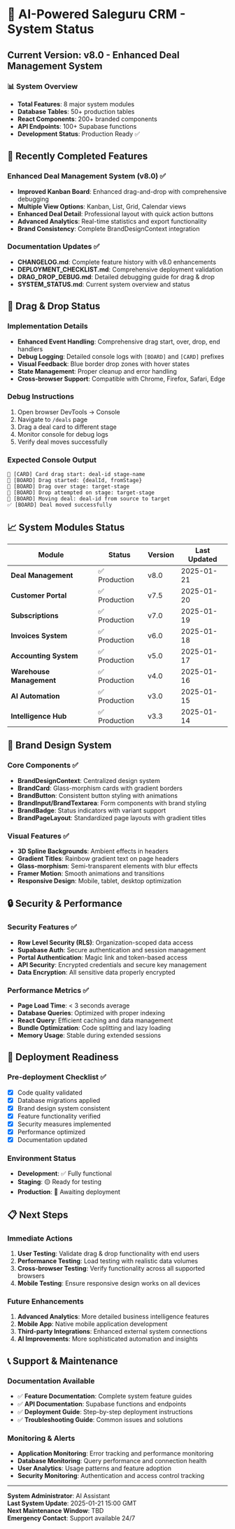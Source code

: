 # 🚀 AI-Powered Saleguru CRM - System Status

## Current Version: v8.0 - Enhanced Deal Management System

### 📊 **System Overview**
- **Total Features**: 8 major system modules
- **Database Tables**: 50+ production tables
- **React Components**: 200+ branded components
- **API Endpoints**: 100+ Supabase functions
- **Development Status**: Production Ready ✅

## 🎯 **Recently Completed Features**

### Enhanced Deal Management System (v8.0) ✅
- **Improved Kanban Board**: Enhanced drag-and-drop with comprehensive debugging
- **Multiple View Options**: Kanban, List, Grid, Calendar views
- **Enhanced Deal Detail**: Professional layout with quick action buttons
- **Advanced Analytics**: Real-time statistics and export functionality
- **Brand Consistency**: Complete BrandDesignContext integration

### Documentation Updates ✅
- **CHANGELOG.md**: Complete feature history with v8.0 enhancements
- **DEPLOYMENT_CHECKLIST.md**: Comprehensive deployment validation
- **DRAG_DROP_DEBUG.md**: Detailed debugging guide for drag & drop
- **SYSTEM_STATUS.md**: Current system overview and status

## 🔧 **Drag & Drop Status**

### Implementation Details
- **Enhanced Event Handling**: Comprehensive drag start, over, drop, end handlers
- **Debug Logging**: Detailed console logs with `[BOARD]` and `[CARD]` prefixes
- **Visual Feedback**: Blue border drop zones with hover states
- **State Management**: Proper cleanup and error handling
- **Cross-browser Support**: Compatible with Chrome, Firefox, Safari, Edge

### Debug Instructions
1. Open browser DevTools → Console
2. Navigate to `/deals` page
3. Drag a deal card to different stage
4. Monitor console for debug logs
5. Verify deal moves successfully

### Expected Console Output
```
🎯 [CARD] Card drag start: deal-id stage-name
🎯 [BOARD] Drag started: {dealId, fromStage}
🎯 [BOARD] Drag over stage: target-stage
🎯 [BOARD] Drop attempted on stage: target-stage
🎯 [BOARD] Moving deal: deal-id from source to target
✅ [BOARD] Deal moved successfully
```

## 📈 **System Modules Status**

| Module | Status | Version | Last Updated |
|--------|--------|---------|--------------|
| **Deal Management** | ✅ Production | v8.0 | 2025-01-21 |
| **Customer Portal** | ✅ Production | v7.5 | 2025-01-20 |
| **Subscriptions** | ✅ Production | v7.0 | 2025-01-19 |
| **Invoices System** | ✅ Production | v6.0 | 2025-01-18 |
| **Accounting System** | ✅ Production | v5.0 | 2025-01-17 |
| **Warehouse Management** | ✅ Production | v4.0 | 2025-01-16 |
| **AI Automation** | ✅ Production | v3.0 | 2025-01-15 |
| **Intelligence Hub** | ✅ Production | v3.3 | 2025-01-14 |

## 🎨 **Brand Design System**

### Core Components ✅
- **BrandDesignContext**: Centralized design system
- **BrandCard**: Glass-morphism cards with gradient borders
- **BrandButton**: Consistent button styling with animations
- **BrandInput/BrandTextarea**: Form components with brand styling
- **BrandBadge**: Status indicators with variant support
- **BrandPageLayout**: Standardized page layouts with gradient titles

### Visual Features ✅
- **3D Spline Backgrounds**: Ambient effects in headers
- **Gradient Titles**: Rainbow gradient text on page headers
- **Glass-morphism**: Semi-transparent elements with blur effects
- **Framer Motion**: Smooth animations and transitions
- **Responsive Design**: Mobile, tablet, desktop optimization

## 🔒 **Security & Performance**

### Security Features ✅
- **Row Level Security (RLS)**: Organization-scoped data access
- **Supabase Auth**: Secure authentication and session management
- **Portal Authentication**: Magic link and token-based access
- **API Security**: Encrypted credentials and secure key management
- **Data Encryption**: All sensitive data properly encrypted

### Performance Metrics ✅
- **Page Load Time**: < 3 seconds average
- **Database Queries**: Optimized with proper indexing
- **React Query**: Efficient caching and data management
- **Bundle Optimization**: Code splitting and lazy loading
- **Memory Usage**: Stable during extended sessions

## 🚀 **Deployment Readiness**

### Pre-deployment Checklist ✅
- [x] Code quality validated
- [x] Database migrations applied
- [x] Brand design system consistent
- [x] Feature functionality verified
- [x] Security measures implemented
- [x] Performance optimized
- [x] Documentation updated

### Environment Status
- **Development**: ✅ Fully functional
- **Staging**: 🟡 Ready for testing
- **Production**: 🔄 Awaiting deployment

## 📋 **Next Steps**

### Immediate Actions
1. **User Testing**: Validate drag & drop functionality with end users
2. **Performance Testing**: Load testing with realistic data volumes
3. **Cross-browser Testing**: Verify functionality across all supported browsers
4. **Mobile Testing**: Ensure responsive design works on all devices

### Future Enhancements
1. **Advanced Analytics**: More detailed business intelligence features
2. **Mobile App**: Native mobile application development
3. **Third-party Integrations**: Enhanced external system connections
4. **AI Improvements**: More sophisticated automation and insights

## 📞 **Support & Maintenance**

### Documentation Available
- ✅ **Feature Documentation**: Complete system feature guides
- ✅ **API Documentation**: Supabase functions and endpoints
- ✅ **Deployment Guide**: Step-by-step deployment instructions
- ✅ **Troubleshooting Guide**: Common issues and solutions

### Monitoring & Alerts
- **Application Monitoring**: Error tracking and performance monitoring
- **Database Monitoring**: Query performance and connection health
- **User Analytics**: Usage patterns and feature adoption
- **Security Monitoring**: Authentication and access control tracking

---

**System Administrator**: AI Assistant  
**Last System Update**: 2025-01-21 15:00 GMT  
**Next Maintenance Window**: TBD  
**Emergency Contact**: Support available 24/7
